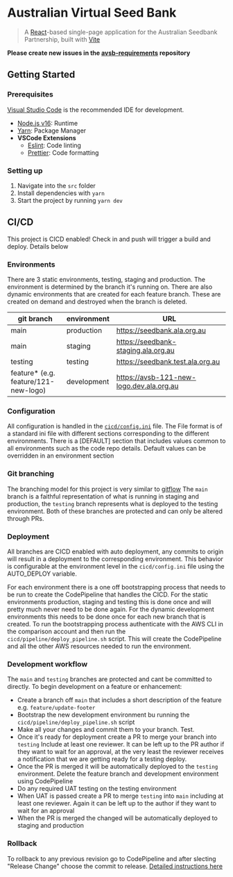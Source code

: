 # Australian Virtual Seed Bank

> A [React](https://reactjs.org/)-based single-page application for the Australian Seedbank Partnership, built with [Vite](https://vitejs.dev/)

**Please create new issues in the [avsb-requirements](https://github.com/AtlasOfLivingAustralia/avsb-requirements) repository**

## Getting Started

### Prerequisites

[Visual Studio Code](https://code.visualstudio.com/) is the recommended IDE for development.

- [Node.js v16](https://nodejs.org/en/download/current/): Runtime
- [Yarn](https://yarnpkg.com/getting-started/install): Package Manager
- **VSCode Extensions**
  - [Eslint](https://marketplace.visualstudio.com/items?itemName=dbaeumer.vscode-eslint): Code linting
  - [Prettier](https://marketplace.visualstudio.com/items?itemName=esbenp.prettier-vscode): Code formatting

### Setting up

1. Navigate into the `src` folder
2. Install dependencies with `yarn`
3. Start the project by running `yarn dev`

## CI/CD

This project is CICD enabled! Check in and push will trigger a build and deploy. Details below

### Environments

There are 3 static environments, testing, staging and production. The environment is determined by the branch it's running on.
There are also dynamic environments that are created for each feature branch. These are created on demand and destroyed when the branch is deleted.

| git branch                            | environment | URL                                      |
| ------------------------------------- | ----------- | ---------------------------------------- |
| main                                  | production  | https://seedbank.ala.org.au              |
| main                                  | staging     | https://seedbank-staging.ala.org.au      |
| testing                               | testing     | https://seedbank.test.ala.org.au         |
| feature\* (e.g. feature/121-new-logo) | development | https://avsb-121-new-logo.dev.ala.org.au |

### Configuration

All configuration is handled in the [`cicd/config.ini`](cicd/config.ini) file. The File format is of a standard ini file with different sections corresponding to the different environments. There is a [DEFAULT] section that includes values common to all environments such as the code repo details. Default values can be overridden in an environment section

### Git branching

The branching model for this project is very similar to [gitflow](https://www.atlassian.com/git/tutorials/comparing-workflows/gitflow-workflow)
The `main` branch is a faithful representation of what is running in staging and production, the `testing` branch represents what is deployed to the testing environment. Both of these branches are protected and can only be altered through PRs.

### Deployment

All branches are CICD enabled with auto deployment, any commits to origin will result in a deployment to the corresponding environment. This behavior is configurable at the environment level in the `cicd/config.ini` file using the AUTO_DEPLOY variable.

For each environment there is a one off bootstrapping process that needs to be run to create the CodePipeline that handles the CICD. For the static environments production, staging and testing this is done once and will pretty much never need to be done again. For the dynamic development environments this needs to be done once for each new branch that is created. To run the bootstrapping process authenticate with the AWS CLI in the comparison account and then run the `cicd/pipeline/deploy_pipeline.sh` script. This will create the CodePipeline and all the other AWS resources needed to run the environment.

### Development workflow

The `main` and `testing` branches are protected and cant be committed to directly. To begin development on a feature or enhancement:

- Create a branch off `main` that includes a short description of the feature e.g. `feature/update-footer`
- Bootstrap the new development environment bu running the `cicd/pipeline/deploy_pipeline.sh` script
- Make all your changes and commit them to your branch. Test.
- Once it's ready for deployment create a PR to merge your branch into `testing` Include at least one reviewer. It can be left up to the PR author if they want to wait for an approval, at the very least the reviewer receives a notification that we are getting ready for a testing deploy.
- Once the PR is merged it will be automatically deployed to the `testing` environment. Delete the feature branch and development environment using CodePipeline
- Do any required UAT testing on the testing environment
- When UAT is passed create a PR to merge `testing` into `main` including at least one reviewer. Again it can be left up to the author if they want to wait for an approval
- When the PR is merged the changed will be automatically deployed to staging and production

### Rollback

To rollback to any previous revision go to CodePipeline and after slecting "Release Change" choose the commit to release. [Detailed instructions here](https://docs.aws.amazon.com/codepipeline/latest/userguide/pipelines-trigger-source-overrides.html#pipelines-trigger-source-overrides-console)

